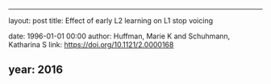 ---
layout: post
title: Effect of early L2 learning on L1 stop voicing

date: 1996-01-01 00:00
author: Huffman, Marie K and Schuhmann, Katharina S
link: https://doi.org/10.1121/2.0000168

year: 2016
-----